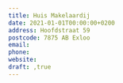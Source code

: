 ```yaml
---
title: Huis Makelaardij
date: 2021-01-01T00:00:00+0200
address: Hoofdstraat 59
postcode: 7875 AB Exloo
email: 
phone: 
website: 
draft: ,true
---
```


